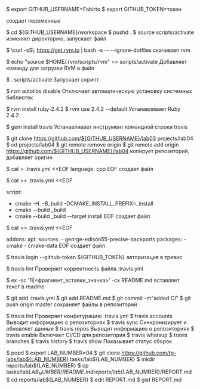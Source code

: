 $ export GITHUB_USERNAME=Fabirto
$ export GITHUB_TOKEN=токен

создает переменные

$ cd ${GITHUB_USERNAME}/workspace
$ pushd .
$ source scripts/activate
изменяет директорию, запускает файл

$ \curl -sSL https://get.rvm.io | bash -s -- --ignore-dotfiles
скачивает rvm

$ echo "source $HOME/.rvm/scripts/rvm" >> scripts/activate
Добавляет команду для загрузки RVM в файл

$ . scripts/activate
Запускает скрипт

$ rvm autolibs disable
Отключает автоматическую установку системных библиотек

$ rvm install ruby-2.4.2
$ rvm use 2.4.2 --default
Устанавливает Ruby 2.4.2

$ gem install travis
Устанавливает инструмент командной строки travis

$ git clone https://github.com/${GITHUB_USERNAME}/lab03 projects/lab04
$ cd projects/lab04
$ git remote remove origin
$ git remote add origin https://github.com/${GITHUB_USERNAME}/lab04
копирует репозиторий, добавляет оригин

$ cat > .travis.yml <<EOF
language: cpp
EOF
создает файл

$ cat >> .travis.yml <<EOF

script:
- cmake -H. -B_build -DCMAKE_INSTALL_PREFIX=_install
- cmake --build _build
- cmake --build _build --target install
EOF
создает файл

$ cat >> .travis.yml <<EOF

addons:
  apt:
    sources:
      - george-edison55-precise-backports
    packages:
      - cmake
      - cmake-data
EOF
создает файл

$ travis login --github-token ${GITHUB_TOKEN}
авторизация в тревис

$ travis lint
Проверяет корректность файла .travis.yml

$ ex -sc '1i|<фрагмент_вставки_значка>' -cx README.md
вставляет текст в readme

$ git add .travis.yml
$ git add README.md
$ git commit -m"added CI"
$ git push origin master
сохраняет файлы в репозиторий

$ travis lint
 Проверяет конфигурацию .travis.yml
$ travis accounts
 Выводит информацию о репозиториях
$ travis sync
 Синхронизирует и обновляет данные 
$ travis repos
 Выводит информацию о репозиториях
$ travis enable
 Включает CI/CD для репозитория
$ travis whatsup
$ travis branches
$ travis history
$ travis show
 Показывает статус сборок




 $ popd
$ export LAB_NUMBER=04
$ git clone https://github.com/tp-labs/lab${LAB_NUMBER} tasks/lab${LAB_NUMBER}
$ mkdir reports/lab${LAB_NUMBER}
$ cp tasks/lab${LAB_NUMBER}/README.md reports/lab${LAB_NUMBER}/REPORT.md
$ cd reports/lab${LAB_NUMBER}
$ edit REPORT.md
$ gist REPORT.md
